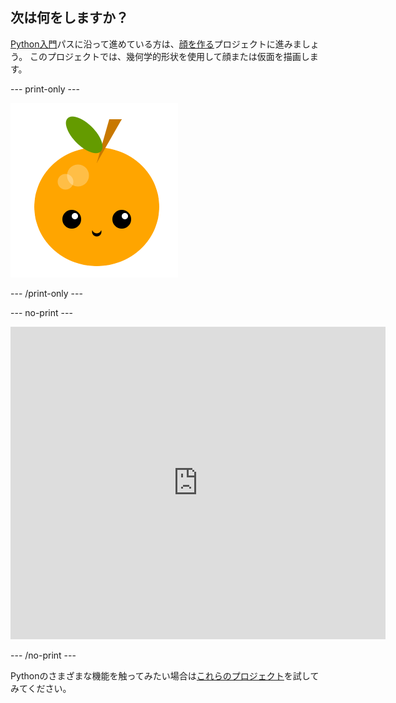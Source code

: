 ## 次は何をしますか？

[Python入門](https://projects.raspberrypi.org/en/raspberrypi/python-intro)パスに沿って進めている方は、[顔を作る](https://projects.raspberrypi.org/en/projects/make-a-face)プロジェクトに進みましょう。 このプロジェクトでは、幾何学的形状を使用して顔または仮面を描画します。

--- print-only ---

![顔を作るプロジェクト](images/make-a-face-project.png)

--- /print-only ---

--- no-print ---

<iframe src="https://trinket.io/embed/python/6bad88800b?outputOnly=true&start=result" width="600" height="500" frameborder="0" marginwidth="0" marginheight="0" allowfullscreen mark="crwd-mark">
</iframe>

--- /no-print ---

Pythonのさまざまな機能を触ってみたい場合は[これらのプロジェクト](https://projects.raspberrypi.org/en/projects?software%5B%5D=python)を試してみてください。
